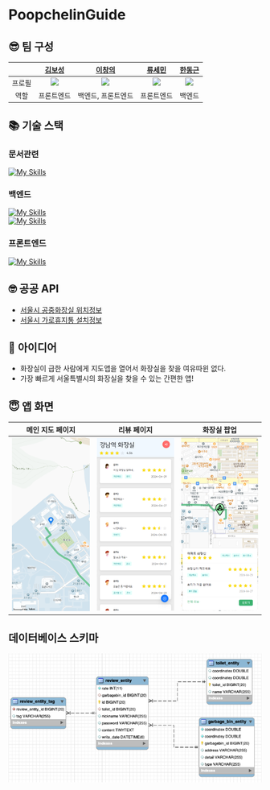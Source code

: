 # PoopchelinGuide

## 😎 팀 구성
|  |[김보성](https://github.com/NangManBo)|[이창의](https://github.com/changuii) |[류세민](https://github.com/ryusemin) | [한동근](https://github.com/l0o0lv)|
| :--:| :--:| :--:| :--:| :--:|
| 프로필 | ![](https://avatars.githubusercontent.com/u/124684536?v=4)| ![](https://avatars.githubusercontent.com/u/122252160?v=4) | ![](https://avatars.githubusercontent.com/u/113248843?v=4) | ![](https://avatars.githubusercontent.com/u/128709695?v=4)
| 역할 | 프론트엔드 | 백엔드, 프론트엔드 | 프론트엔드 | 백엔드| 

## 📚 기술 스택
### 문서관련
[![My Skills](https://skillicons.dev/icons?i=notion)](https://skillicons.dev)  

### 백엔드
[![My Skills](https://skillicons.dev/icons?i=spring,mysql,hibernate)](https://skillicons.dev)  
[![My Skills](https://skillicons.dev/icons?i=aws,docker,ubuntu)](https://skillicons.dev)    

### 프론트엔드
[![My Skills](https://skillicons.dev/icons?i=react,netlify)](https://skillicons.dev)

## 🤓 공공 API
- [서울시 공중화장실 위치정보](https://data.seoul.go.kr/dataList/OA-162/S/1/datasetView.do)
- [서울시 가로휴지통 설치정보](https://data.seoul.go.kr/dataList/OA-15069/F/1/datasetView.do)

## 📌 아이디어
- 화장실이 급한 사람에게 지도앱을 열어서 화장실을 찾을 여유따윈 없다.
- 가장 빠르게 서울특별시의 화장실을 찾을 수 있는 간편한 앱!

## 😇 앱 화면

| 메인 지도 페이지 | 리뷰 페이지 | 화장실 팝업 |
|:--:| :--:| :--:|
| ![](/profile/asset/main.png) | ![](/profile/asset/review-page.png)| ![](/profile/asset/popover.png)


## 데이터베이스 스키마

![](/profile/asset/database.png)


